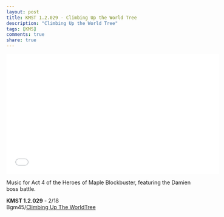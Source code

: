 ```yaml
---
layout: post
title: KMST 1.2.029 - Climbing Up the World Tree
description: "Climbing Up the World Tree"
tags: [KMS]
comments: true
share: true
---
```


<iframe width="560" height="315" src="//www.youtube.com/embed/fxUpCkGlrKE" frameborder="0" allowfullscreen></iframe>

Music for Act 4 of the Heroes of Maple Blockbuster, featuring the Damien boss battle.

<b>KMST 1.2.029</b> - 2/18  
Bgm45/<a href="http://youtu.be/fxUpCkGlrKE">Climbing Up The WorldTree</a>  

